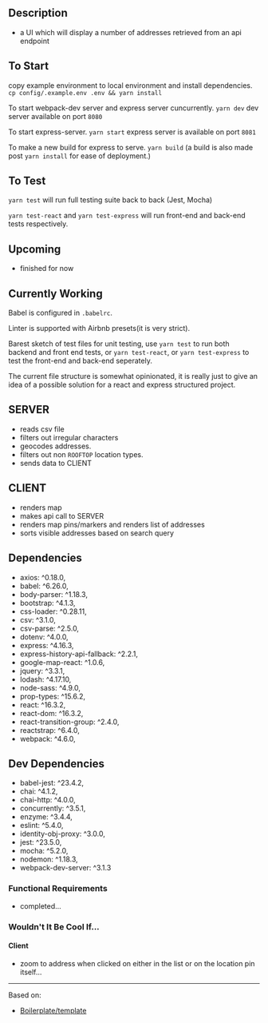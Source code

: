 ## Description

- a UI which will display a number of addresses retrieved from an api endpoint

## To Start

copy example environment to local environment and install dependencies.
`cp config/.example.env .env && yarn install`

To start webpack-dev server and express server cuncurrently.
`yarn dev` dev server available on port `8080`

To start express-server.
`yarn start` express server is available on port `8081`

To make a new build for express to serve.
`yarn build`
(a build is also made post `yarn install` for ease of deployment.)

## To Test

`yarn test` will run full testing suite back to back (Jest, Mocha)

`yarn test-react` and `yarn test-express` will run front-end and back-end tests respectively.

## Upcoming
* finished for now

## Currently Working

Babel is configured in `.babelrc`.

Linter is supported with Airbnb presets(it is very strict).

Barest sketch of test files for unit testing, use `yarn test` to run both backend and front end tests, or `yarn test-react`, or `yarn test-express` to test the front-end and back-end seperately.

The current file structure is somewhat opinionated, it is really just to give an idea of a possible solution for a react and express structured project.

## SERVER
* reads csv file
* filters out irregular characters
* geocodes addresses.
* filters out non `ROOFTOP` location types.
* sends data to CLIENT

## CLIENT
* renders map
* makes api call to SERVER
* renders map pins/markers and renders list of addresses
* sorts visible addresses based on search query

## Dependencies
  * axios: ^0.18.0,
  * babel: ^6.26.0,
  * body-parser: ^1.18.3,
  * bootstrap: ^4.1.3,
  * css-loader: ^0.28.11,
  * csv: ^3.1.0,
  * csv-parse: ^2.5.0,
  * dotenv: ^4.0.0,
  * express: ^4.16.3,
  * express-history-api-fallback: ^2.2.1,
  * google-map-react: ^1.0.6,
  * jquery: ^3.3.1,
  * lodash: ^4.17.10,
  * node-sass: ^4.9.0,
  * prop-types: ^15.6.2,
  * react: ^16.3.2,
  * react-dom: ^16.3.2,
  * react-transition-group: ^2.4.0,
  * reactstrap: ^6.4.0,
  * webpack: ^4.6.0,

## Dev Dependencies
  * babel-jest: ^23.4.2,
  * chai: ^4.1.2,
  * chai-http: ^4.0.0,
  * concurrently: ^3.5.1,
  * enzyme: ^3.4.4,
  * eslint: ^5.4.0,
  * identity-obj-proxy: ^3.0.0,
  * jest: ^23.5.0,
  * mocha: ^5.2.0,
  * nodemon: ^1.18.3,
  * webpack-dev-server: ^3.1.3

### Functional Requirements
* completed...
### Wouldn't It Be Cool If...
#### Client
* zoom to address when clicked on either in the list or on the location pin itself... 
---
Based on:
* [Boilerplate/template](https://github.com/matt-greff/web-boilerplate)
